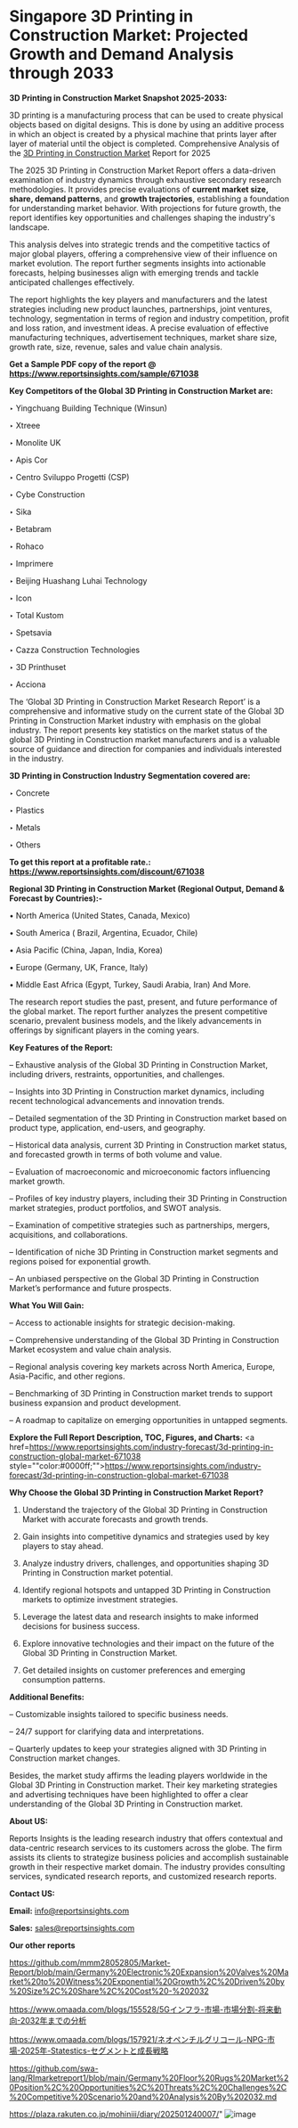 # Singapore 3D Printing in Construction Market: Projected Growth and Demand Analysis through 2033

<strong>3D Printing in Construction Market Snapshot 2025-2033:</strong>

3D printing is a manufacturing process that can be used to create physical objects based on digital designs. This is done by using an additive process in which an object is created by a physical machine that prints layer after layer of material until the object is completed. Comprehensive Analysis of the <a href=https://www.reportsinsights.com/sample/671038>3D Printing in Construction Market</a> Report for 2025

The 2025 3D Printing in Construction Market Report offers a data-driven examination of industry dynamics through exhaustive secondary research methodologies. It provides precise evaluations of <strong>current market size, share, demand patterns</strong>, and <strong>growth trajectories</strong>, establishing a foundation for understanding market behavior. With projections for future growth, the report identifies key opportunities and challenges shaping the industry's landscape.

This analysis delves into strategic trends and the competitive tactics of major global players, offering a comprehensive view of their influence on market evolution. The report further segments insights into actionable forecasts, helping businesses align with emerging trends and tackle anticipated challenges effectively.

The report highlights the key players and manufacturers and the latest strategies including new product launches, partnerships, joint ventures, technology, segmentation in terms of region and industry competition, profit and loss ration, and investment ideas. A precise evaluation of effective manufacturing techniques, advertisement techniques, market share size, growth rate, size, revenue, sales and value chain analysis.

<strong>Get a Sample PDF copy of the report @ <a href=https://www.reportsinsights.com/sample/671038 style=color:#0000ff;>https://www.reportsinsights.com/sample/671038</a></strong>

<strong>Key Competitors of the Global 3D Printing in Construction Market are:</strong>

‣ Yingchuang Building Technique (Winsun)

‣ Xtreee

‣ Monolite UK

‣ Apis Cor

‣ Centro Sviluppo Progetti (CSP)

‣ Cybe Construction

‣ Sika

‣ Betabram

‣ Rohaco

‣ Imprimere

‣ Beijing Huashang Luhai Technology

‣ Icon

‣ Total Kustom

‣ Spetsavia

‣ Cazza Construction Technologies

‣ 3D Printhuset

‣ Acciona

The ‘Global 3D Printing in Construction Market Research Report’ is a comprehensive and informative study on the current state of the Global 3D Printing in Construction Market industry with emphasis on the global industry. The report presents key statistics on the market status of the global 3D Printing in Construction market manufacturers and is a valuable source of guidance and direction for companies and individuals interested in the industry.

<strong>3D Printing in Construction Industry Segmentation covered are:</strong>

‣ Concrete

‣ Plastics

‣ Metals

‣ Others

<strong>To get this report at a profitable rate.: <a href=https://www.reportsinsights.com/discount/671038 style=color:#0000ff;>https://www.reportsinsights.com/discount/671038</a></strong>

<strong>Regional 3D Printing in Construction Market (Regional Output, Demand &amp; Forecast by Countries):-</strong>

• North America (United States, Canada, Mexico)

• South America ( Brazil, Argentina, Ecuador, Chile)

• Asia Pacific (China, Japan, India, Korea)

• Europe (Germany, UK, France, Italy)

• Middle East Africa (Egypt, Turkey, Saudi Arabia, Iran) And More.

The research report studies the past, present, and future performance of the global market. The report further analyzes the present competitive scenario, prevalent business models, and the likely advancements in offerings by significant players in the coming years.

<strong>Key Features of the Report:</strong>

– Exhaustive analysis of the Global 3D Printing in Construction Market, including drivers, restraints, opportunities, and challenges.

– Insights into 3D Printing in Construction market dynamics, including recent technological advancements and innovation trends.

– Detailed segmentation of the 3D Printing in Construction market based on product type, application, end-users, and geography.

– Historical data analysis, current 3D Printing in Construction market status, and forecasted growth in terms of both volume and value.

– Evaluation of macroeconomic and microeconomic factors influencing market growth.

– Profiles of key industry players, including their 3D Printing in Construction market strategies, product portfolios, and SWOT analysis.

– Examination of competitive strategies such as partnerships, mergers, acquisitions, and collaborations.

– Identification of niche 3D Printing in Construction market segments and regions poised for exponential growth.

– An unbiased perspective on the Global 3D Printing in Construction Market’s performance and future prospects.

<strong>What You Will Gain:</strong>

– Access to actionable insights for strategic decision-making.

– Comprehensive understanding of the Global 3D Printing in Construction Market ecosystem and value chain analysis.

– Regional analysis covering key markets across North America, Europe, Asia-Pacific, and other regions.

– Benchmarking of 3D Printing in Construction market trends to support business expansion and product development.

– A roadmap to capitalize on emerging opportunities in untapped segments.

<strong>Explore the Full Report Description, TOC, Figures, and Charts:</strong>
<a href=https://www.reportsinsights.com/industry-forecast/3d-printing-in-construction-global-market-671038 style=""color:#0000ff;"">https://www.reportsinsights.com/industry-forecast/3d-printing-in-construction-global-market-671038</a>

<strong>Why Choose the Global 3D Printing in Construction Market Report?</strong>

1. Understand the trajectory of the Global 3D Printing in Construction Market with accurate forecasts and growth trends.

2. Gain insights into competitive dynamics and strategies used by key players to stay ahead.

3. Analyze industry drivers, challenges, and opportunities shaping 3D Printing in Construction market potential.

4. Identify regional hotspots and untapped 3D Printing in Construction markets to optimize investment strategies.

5. Leverage the latest data and research insights to make informed decisions for business success.

6. Explore innovative technologies and their impact on the future of the Global 3D Printing in Construction Market.

7. Get detailed insights on customer preferences and emerging consumption patterns.

<strong>Additional Benefits:</strong>

– Customizable insights tailored to specific business needs.

– 24/7 support for clarifying data and interpretations.

– Quarterly updates to keep your strategies aligned with 3D Printing in Construction market changes.

Besides, the market study affirms the leading players worldwide in the Global 3D Printing in Construction market. Their key marketing strategies and advertising techniques have been highlighted to offer a clear understanding of the Global 3D Printing in Construction market.

<strong><strong>About US</strong>:</strong>

Reports Insights is the leading research industry that offers contextual and data-centric research services to its customers across the globe. The firm assists its clients to strategize business policies and accomplish sustainable growth in their respective market domain. The industry provides consulting services, syndicated research reports, and customized research reports.

<strong>Contact US:</strong>

<p class=><b>Email:</b> <a href=mailto:info@reportsinsights.com>info@reportsinsights.com</a></p>
<p class=><b>Sales:</b> <a href=mailto:sales@reportsinsights.com>sales@reportsinsights.com</a></p>

<strong>Our other reports</strong>

<a href=https://github.com/mmm28052805/Market-Report/blob/main/Germany%20Electronic%20Expansion%20Valves%20Market%20to%20Witness%20Exponential%20Growth%2C%20Driven%20by%20Size%2C%20Share%2C%20Cost%20-%202032>https://github.com/mmm28052805/Market-Report/blob/main/Germany%20Electronic%20Expansion%20Valves%20Market%20to%20Witness%20Exponential%20Growth%2C%20Driven%20by%20Size%2C%20Share%2C%20Cost%20-%202032</a>

<a href=https://www.omaada.com/blogs/155528/5Gインフラ-市場-市場分割-将来動向-2032年までの分析>https://www.omaada.com/blogs/155528/5Gインフラ-市場-市場分割-将来動向-2032年までの分析</a>

<a href=https://www.omaada.com/blogs/157921/ネオペンチルグリコール-NPG-市場-2025年-Statestics-セグメントと成長戦略>https://www.omaada.com/blogs/157921/ネオペンチルグリコール-NPG-市場-2025年-Statestics-セグメントと成長戦略</a>

<a href=https://github.com/swa-lang/RImarketreport1/blob/main/Germany%20Floor%20Rugs%20Market%20Position%2C%20Opportunities%2C%20Threats%2C%20Challenges%2C%20Competitive%20Scenario%20and%20Analysis%20By%202032.md>https://github.com/swa-lang/RImarketreport1/blob/main/Germany%20Floor%20Rugs%20Market%20Position%2C%20Opportunities%2C%20Threats%2C%20Challenges%2C%20Competitive%20Scenario%20and%20Analysis%20By%202032.md</a>

<a href=https://plaza.rakuten.co.jp/mohiniii/diary/202501240007/>https://plaza.rakuten.co.jp/mohiniii/diary/202501240007/</a>"
![image](https://github.com/user-attachments/assets/b2c23ffc-ca43-4dbd-8cb2-f46cf7142c78)
